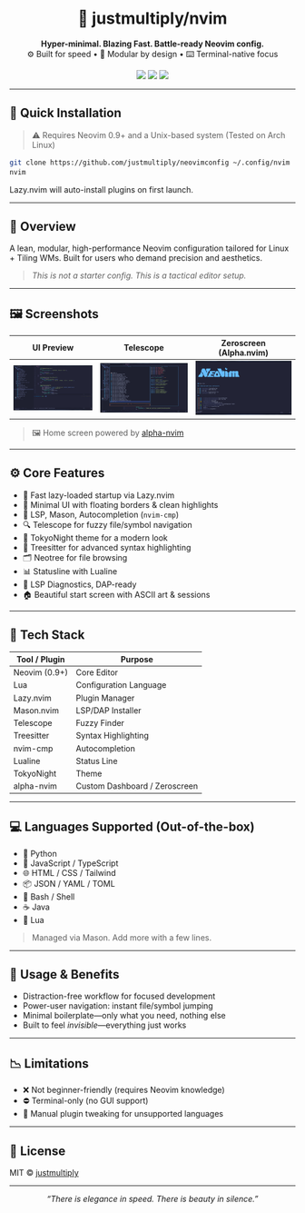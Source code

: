<h1 align="center">🧠 justmultiply/nvim</h1>
<p align="center">
  <b>Hyper-minimal. Blazing Fast. Battle-ready Neovim config.</b><br>
  ⚙️ Built for speed • 🧬 Modular by design • ⌨️ Terminal-native focus
</p>

<p align="center">
  <img src="https://img.shields.io/badge/Neovim-%E2%9C%94-green?style=flat-square&logo=neovim&logoColor=white" />
  <img src="https://img.shields.io/badge/Status-Active-blue?style=flat-square&logo=github" />
  <img src="https://img.shields.io/badge/Linux-Hyprland%20%7C%20Arch-black?style=flat-square&logo=arch-linux" />
</p>

---

## 🚀 Quick Installation

> ⚠️ Requires Neovim 0.9+ and a Unix-based system (Tested on Arch Linux)

```bash
git clone https://github.com/justmultiply/neovimconfig ~/.config/nvim
nvim
```

Lazy.nvim will auto-install plugins on first launch.

---

## 🧭 Overview

A lean, modular, high-performance Neovim configuration tailored for Linux + Tiling WMs. Built for users who demand precision and aesthetics.

> *This is not a starter config. This is a tactical editor setup.*

---

## 🖼️ Screenshots

| UI Preview | Telescope | Zeroscreen (Alpha.nvim) |
|------------|-----------|--------------------------|
| ![UI](./media/ui.png) | ![Telescope](./media/telescope.png) | ![Alpha](./media/zero.png) |

> 🖼️ Home screen powered by [alpha-nvim](https://github.com/goolord/alpha-nvim)

---

## ⚙️ Core Features

- 🚀 Fast lazy-loaded startup via Lazy.nvim
- 🎯 Minimal UI with floating borders & clean highlights
- 🔧 LSP, Mason, Autocompletion (`nvim-cmp`)
- 🔍 Telescope for fuzzy file/symbol navigation
- 🌌 TokyoNight theme for a modern look
- 📜 Treesitter for advanced syntax highlighting
- 🗂️ Neotree for file browsing
- 📊 Statusline with Lualine
- 🧠 LSP Diagnostics, DAP-ready
- 🏠 Beautiful start screen with ASCII art & sessions

---

## 🧩 Tech Stack

| Tool / Plugin     | Purpose                       |
|-------------------|-------------------------------|
| Neovim (0.9+)     | Core Editor                   |
| Lua               | Configuration Language        |
| Lazy.nvim         | Plugin Manager                |
| Mason.nvim        | LSP/DAP Installer             |
| Telescope         | Fuzzy Finder                  |
| Treesitter        | Syntax Highlighting           |
| nvim-cmp          | Autocompletion                |
| Lualine           | Status Line                   |
| TokyoNight        | Theme                         |
| alpha-nvim        | Custom Dashboard / Zeroscreen |

---

## 💻 Languages Supported (Out-of-the-box)

- 🐍 Python
- 📜 JavaScript / TypeScript
- 🌐 HTML / CSS / Tailwind
- 📦 JSON / YAML / TOML
- 🔧 Bash / Shell
- ☕ Java
- 🧠 Lua

> Managed via Mason. Add more with a few lines.

---

## 🎯 Usage & Benefits

- Distraction-free workflow for focused development
- Power-user navigation: instant file/symbol jumping
- Minimal boilerplate—only what you need, nothing else
- Built to feel *invisible*—everything just works

---

## 📉 Limitations

- ❌ Not beginner-friendly (requires Neovim knowledge)
- ⛔ Terminal-only (no GUI support)
- 🌱 Manual plugin tweaking for unsupported languages

---

## 🪪 License

MIT © [justmultiply](https://github.com/justmultiply)

---

<p align="center"><i>“There is elegance in speed. There is beauty in silence.”</i></p>
